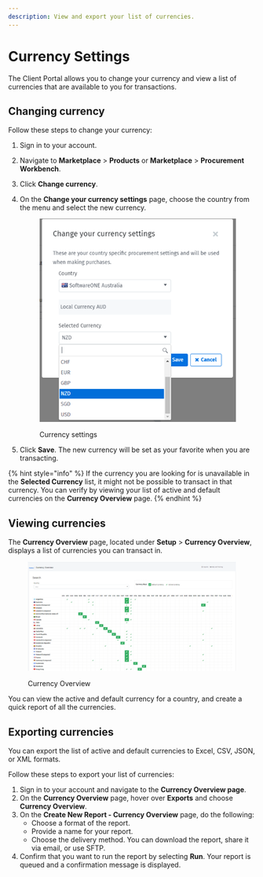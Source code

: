 ```yaml
---
description: View and export your list of currencies.
---
```


# Currency Settings

The Client Portal allows you to change your currency and view a list of currencies that are available to you for transactions.&#x20;

## Changing currency

Follow these steps to change your currency:

1. Sign in to your account.
2. Navigate to **Marketplace** > **Products** or **Marketplace** > **Procurement Workbench**.
3. Click **Change currency**.
4.  On the **Change your currency settings** page, choose the country from the menu and select the new currency.&#x20;



    <figure><img src="../.gitbook/assets/image (2) (1) (1) (1).png" alt=""><figcaption><p>Currency settings</p></figcaption></figure>
5. Click **Save**. The new currency will be set as your favorite when you are transacting.&#x20;

{% hint style="info" %}
If the currency you are looking for is unavailable in the **Selected Currency** list, it might not be possible to transact in that currency. You can verify by viewing your list of active and default currencies on the **Currency Overview** page.
{% endhint %}

## Viewing currencies&#x20;

The **Currency Overview** page, located under **Setup** > **Currency Overview**, displays a list of currencies you can transact in.&#x20;

<figure><img src="../.gitbook/assets/image (3) (1).png" alt=""><figcaption><p>Currency Overview</p></figcaption></figure>

You can view the active and default currency for a country, and create a quick report of all the currencies.&#x20;

## Exporting currencies

You can export the list of active and default currencies to Excel, CSV, JSON, or XML formats.

Follow these steps to export your list of currencies:

1. Sign in to your account and navigate to the **Currency Overview page**.
2. On the **Currency Overview** page, hover over **Exports** and choose **Currency Overview**.&#x20;
3. On the **Create New Report - Currency Overview** page, do the following:
   * Choose a format of the report.&#x20;
   * Provide a name for your report.
   * Choose the delivery method. You can download the report, share it via email, or use SFTP.
4. Confirm that you want to run the report by selecting **Run**. Your report is queued and a confirmation message is displayed.
